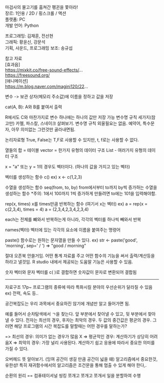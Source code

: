 마검사의 물고기를 훔쳐간 펭귄을 쫓아라! <br/>
장르: 1인용 / 2D / 횡스크롤 / 액션 <br/>
플랫폼: PC <br/>
개발 언어: Python <br/>

프로그래밍: 김재훈, 전선현 <br/>
그래픽: 황윤신, 강문석 <br/>
기획, 사운드, 프로그래밍 보조: 송규섭 <br/>

참고 자료 <br/>
[효과음] <br/>
https://mixkit.co/free-sound-effects/... <br/>
https://freesound.org/ <br/>
[애니메이션] <br/>
https://m.blog.naver.com/magini120/22...


변수 -> 보관 상자(메모리 주소값)에 이름을 정하고 값을 저장

cat(A, B): A와 B를 붙여서 출력

R에서도 C와 마찬가지로 변수 하나에는 하나의 값만 저장 가능
변수명 규칙 세가지(참고만) 카멜, 파스칼, 스네이크 살펴보기.
변수명 규칙 외울필요는 없음. 예약어, 특수문자, 아무 의미없는 그런것만 골라내면됨.

논리자료형 True, False는 T,F로 사용할 수 있지만, t, f로는 사용할 수 없다.

열들의 합 = 테이블
vector = 한가지 유형의 데이터 구조
List - 여러가지 유형의 데이터 구조

x = "a" 또는 y = 1의 경우도 벡터이다. (하나의 값을 가지고 있는 벡터)

벡터를 생성하는 함수 c()
ex) x <- c(1,2,3)

수열을 생성하는 함수 seq(from, to, by)
from에서부터 to까지 by씩 증가하는 수열을 생성하는 함수
*주의: 1에서 100까지 1씩 증가하게 만들려면 to에는 101을 입력해야함.

rep(x, times)
x를 times만큼 반복하는 함수 (여기서 x는 벡터)
ex) a = rep(x = c(2,3,4), times = 4)
a = (2,3,4,2,3,4,2,3,4)

each는 전체를 뺴와서 반복하는게 아니라, 각각의 벡터를 하나씩 빼와서 반복

names(벡터)
벡터에 있는 각각의 요소에 이름을 붙여주는 명령어

paste() 함수로는 원하는 문자열을 만들 수 있다.
ex) str <- paste('good', 'morning', sep=' / ')
=> "good / morning"

절대 오픈북 안쓸거임.
어떤 통계 자료를 주고 어떤 함수의 기능을 써서 출력/계산등을 하라고 낼것임.
R studio 내에서 제공되는 도움말 기능은 사용할 수 있음.

숫자 벡터와 문자 벡터를 c( )로 결합하면 숫자값이 문자로 변환되어 결합됨

--------------------------------------------------------------------------------------------

자료구조 17p~
프로그램의 종류에 따라 특화시킬 분야의 우선순위가 달라질 수 있음
ex) 전력, 속도 등..

공간복잡도는 우리 과목에서 중요하진 않기에 개념만 알고 들어가면 됨.

예를 들어서 순차탐색에서 ㄱ을 찾는다.
앞 부분에서 찾아낼 수 있고, 뒷 부분에서 찾아낼 수 있다.
전자는 최선의 경우, 후자는 최악의 경우. 두 값의 중간값은 평균의 경우.
그러면 해당 프로그램의 시간 복잡도를 말할때는 어떤 경우를 말하는가?

=> 최선의 경우: 의미가 없는 경우가 많음 X
=> 평균적인 경우: 계산하기가 상당히 어려움X
=> 최악의 경우: 가장 널리 사용된다. 계산하기 쉽고 응용에 따라서 중요한 의미를 가질 수 있다.

오버헤드 뜻 알아보기. (잉여 공간이 생길 만큼 공간이 넓을 떄)
알고리즘에서 중요한것, 유한성!
특히 재귀함수에서의 알고리즘은 조건문을 통해 멈출 수 있게 해야 한다,.

순환의 원리 == 컴퓨테이셔널 씽킹
쪼개고 쪼개고 쪼개서 일을 분할하여 수행

